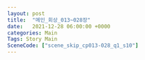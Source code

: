 ```yaml
---
layout: post
title:  "메인_회상_013~028장"
date:   2021-12-28 06:00:00 +0000
categories: Main
Tags: Story Main
SceneCode: ["scene_skip_cp013-028_q1_s10"]
---
```

